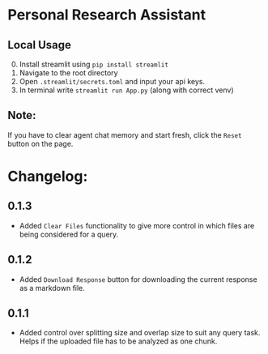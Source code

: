 # Personal Research Assistant


## Local Usage
0. Install streamlit using `pip install streamlit`
1. Navigate to the root directory
2. Open `.streamlit/secrets.toml` and input your api keys.
3. In terminal write ```streamlit run App.py``` (along with correct venv)



## Note:
If you have to clear agent chat memory and start fresh, click the `Reset` button on the page.

# Changelog:

## 0.1.3
- Added `Clear Files` functionality to give more control in which files are being considered for a query.

## 0.1.2
- Added `Download Response` button for downloading the current response as a markdown file.

## 0.1.1
- Added control over splitting size and overlap size to suit any query task. Helps if the uploaded file has to be analyzed as one chunk.